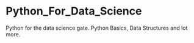 # Python_For_Data_Science
Python for the data science gate. Python Basics, Data Structures and lot more. 
